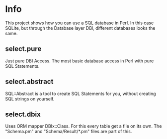 # Info

This project shows how you can use a SQL database in Perl. In this
case SQLite, but through the Database layer DBI, different databases
looks the same.

## select.pure

Just pure DBI Access. The most basic database access in Perl
with pure SQL Statements.

## select.abstract

SQL::Abstract is a tool to create SQL Statements for you, without
creating SQL strings on yourself.

## select.dbix

Uses ORM mapper DBIx::Class. For this every table get a file on
its own. The "Schema.pm" and "Schema/Result/*.pm" files are part
of this.
